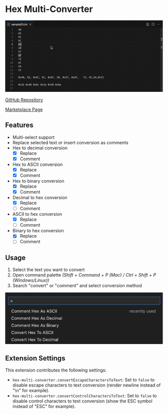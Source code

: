 # Hex Multi-Converter

![general usage screencast](screenshots/general01.gif)

[GitHub Repository](https://github.com/jesperjohansson/vscode-hex-multi-converter)

[Marketplace Page](https://marketplace.visualstudio.com/items?itemName=Jesper.vscode-hex-multi-converter)

## Features

- Multi-select support
- Replace selected text or insert conversion as comments
- Hex to decimal conversion
  - [x] Replace
  - [x] Comment
- Hex to ASCII conversion
  - [x] Replace
  - [x] Comment
- Hex to binary conversion
  - [x] Replace
  - [x] Comment
- Decimal to hex conversion
  - [x] Replace
  - [ ] Comment
- ASCII to hex conversion
  - [x] Replace
  - [ ] Comment
- Binary to hex conversion
  - [x] Replace
  - [ ] Comment

## Usage

1. Select the text you want to convert
2. Open command palette _(Shift + Command + P (Mac) / Ctrl + Shift + P (Windows/Linux))_
3. Search "convert" or "comment" and select conversion method

![command palette](screenshots/command-palette02.png)

## Extension Settings

This extension contributes the following settings:

- `hex-multi-converter.convertEscapeCharactersToText`: Set to `false` to disable escape characters to text conversion (render newline instead of "\n" for example).
- `hex-multi-converter.convertControlCharactersToText`: Set to `false` to disable control characters to text conversion (show the ESC symbol instead of "ESC" for example).

<!-- ## Known Issues

Calling out known issues can help limit users opening duplicate issues against your extension. -->
